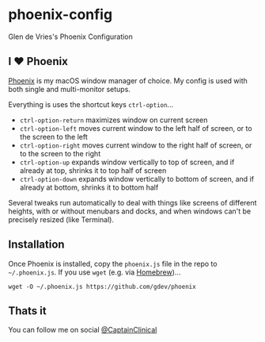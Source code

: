 # phoenix-config
Glen de Vries's Phoenix Configuration

## I ❤️ Phoenix

[Phoenix](https://github.com/azamuddin/phoenix) is my macOS window manager of choice. My config is used with both single and multi-monitor setups.



Everything is uses the shortcut keys `ctrl-option`...

* `ctrl-option-return` maximizes window on current screen
* `ctrl-option-left` moves current window to the left half of screen, or to the screen to the left 
* `ctrl-option-right` moves current window to the right half of screen, or to the screen to the right 
* `ctrl-option-up` expands window vertically to top of screen, and if already at top, shrinks it to top half of screen
* `ctrl-option-down` expands window vertically to bottom of screen, and if already at bottom, shrinks it to bottom half

Several tweaks run automatically to deal with things like screens of different heights, with or without menubars and docks, and when windows can't be precisely resized (like Terminal).

## Installation

Once Phoenix is installed, copy the `phoenix.js` file in the repo to `~/.phoenix.js`. If you use `wget` (e.g. via [Homebrew](https://brew.sh))... 

	wget -O ~/.phoenix.js https://github.com/gdev/phoenix
	
## Thats it

You can follow me on social [@CaptainClinical](https://twitter.com/CaptainClinical)